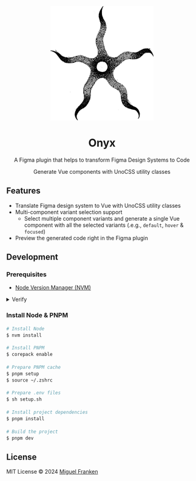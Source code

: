 <p align='center'>
<img src='./.readme/logo.svg' height='300'/>
</p>

<h1 align="center">Onyx</h1>
<p align="center">A Figma plugin that helps to transform Figma Design Systems to Code</p>
<p align="center">Generate Vue components with UnoCSS utility classes</p>

## Features

- Translate Figma design system to Vue with UnoCSS utility classes
- Multi-component variant selection support
  - Select multiple component variants and generate a single Vue component with all the selected variants (.e.g., `default`, `hover` & `focused`)
- Preview the generated code right in the Figma plugin

## Development

### Prerequisites

- [Node Version Manager (NVM)](https://github.com/nvm-sh/nvm)

<details>
<summary>Verify</summary>

To ensure correct installation, execute the `nvm -v` bash command and expect no errors.
</details>

### Install Node & PNPM

```bash
# Install Node
$ nvm install

# Install PNPM
$ corepack enable

# Prepare PNPM cache
$ pnpm setup
$ source ~/.zshrc

# Prepare .env files
$ sh setup.sh

# Install project dependencies
$ pnpm install

# Build the project
$ pnpm dev
```

## License

MIT License © 2024 [Miguel Franken](https://github.com/miguelfranken)
